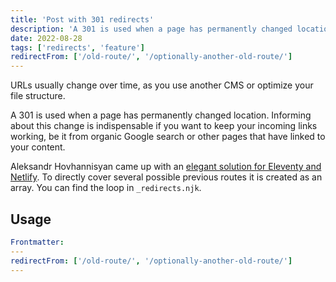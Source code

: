 ```yaml
---
title: 'Post with 301 redirects'
description: 'A 301 is used when a page has permanently changed location. Informing about this change is indispensable if you want to keep a positioning. Aleksandr Hovhannisyan came up with an elegant solution for Eleventy and Netlify.'
date: 2022-08-28
tags: ['redirects', 'feature']
redirectFrom: ['/old-route/', '/optionally-another-old-route/']
---
```


URLs usually change over time, as you use another CMS or optimize your file structure.

A 301 is used when a page has permanently changed location.
Informing about this change is indispensable if you want to keep your incoming links working, be it from organic Google search or other pages that have linked to your content.

Aleksandr Hovhannisyan came up with an [elegant solution for Eleventy and Netlify](https://www.aleksandrhovhannisyan.com/blog/eleventy-netlify-redirects/). To directly cover several possible previous routes it is created as an array. You can find the loop in `_redirects.njk`.

## Usage

```yaml
Frontmatter:
---
redirectFrom: ['/old-route/', '/optionally-another-old-route/']
---
```
